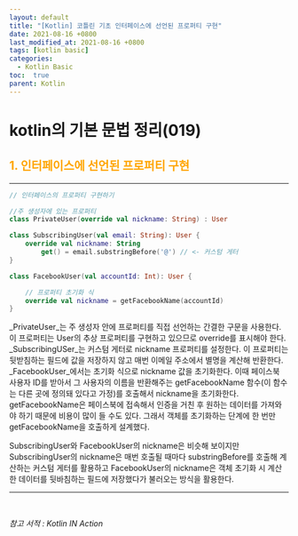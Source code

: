 ```yaml
---
layout: default
title: "[Kotlin] 코틀린 기초 인터페이스에 선언된 프로퍼티 구현"
date: 2021-08-16 +0800
last_modified_at: 2021-08-16 +0800
tags: [kotlin basic]
categories:
  - Kotlin Basic
toc:  true
parent: Kotlin
---
```


# kotlin의 기본 문법 정리(019) 

## <span style="color:orange">1. 인터페이스에 선언된 프로퍼티 구현</span>  
---  

```kotlin
// 인터페이스의 프로퍼티 구현하기

//주 생성자에 있는 프로퍼티
class PrivateUser(override val nickname: String) : User

class SubscribingUser(val email: String): User {
    override val nickname: String
        get() = email.substringBefore('@') // <- 커스텀 게터
}

class FacebookUser(val accountId: Int): User {

    // 프로퍼티 초기화 식
    override val nickname = getFacebookName(accountId)
}
```

_PrivateUser_는 주 생성자 안에 프로퍼티를 직접 선언하는 간결한 구문을 사용한다. 이 프로퍼티는 User의 추상 프로퍼티를 구현하고 있으므로 override를 표시해야 한다.  
_SubscribingUSer_는 커스텀 게터로 nickname 프로퍼티를 설정한다. 이 프로퍼티는 뒷받침하는 필드에 값을 저장하지 않고 매번 이메일 주소에서 별명을 계산해 반환한다.  
_FacebookUser_에서는 초기화 식으로 nickname 값을 초기화한다. 이때 페이스북 사용자 ID를 받아서 그 사용자의 이름을 반환해주는 getFacebookName 함수(이 함수는 다른 곳에 정의돼 있다고 가정)를 호출해서 nickname을 초기화한다. getFacebookName은 페이스북에 접속해서 인증을 거친 후 원하는 데이터를 가져와야 하기 때문에 비용이 많이 들 수도 있다. 그래서 객체를 초기화하는 단계에 한 번만 getFacebookName을 호출하게 설계했다.

SubscribingUser와 FacebookUser의 nickname은 비슷해 보이지만 SubscribingUser의 nickname은 매번 호출될 때마다 substringBefore를 호출해 계산하는 커스텀 게터를 활용하고 FacebookUser의 nickname은 객체 초기화 시 계산한 데이터를 뒷바침하는 필드에 저장했다가 불러오는 방식을 활용한다.

---

<br>

*참고 서적 : Kotlin IN Action*